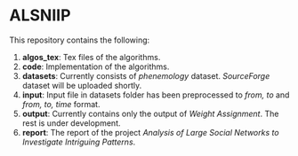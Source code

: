 # ALSNIIP

This repository contains the following:
1. **algos\_tex**: Tex files of the algorithms.
2. **code**: Implementation of the algorithms.
3. **datasets**: Currently consists of *phenemology* dataset. *SourceForge* dataset will be uploaded shortly.
4. **input**: Input file in datasets folder has been preprocessed to *from, to* and *from, to, time* format.
5. **output**: Currently contains only the output of *Weight Assignment*. The rest is under development.
6. **report**: The report of the project *Analysis of Large Social Networks to Investigate Intriguing Patterns*. 
